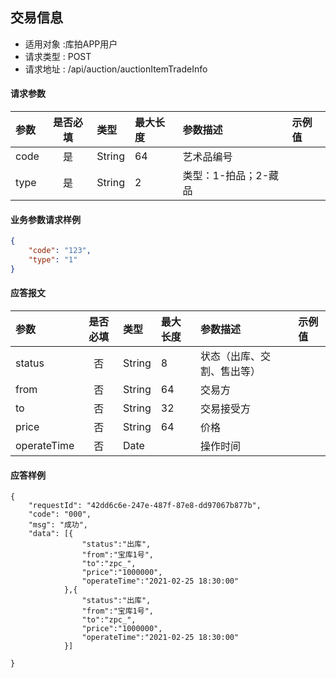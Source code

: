 ## 交易信息

* 适用对象 :库拍APP用户
* 请求类型 : POST
* 请求地址 : /api/auction/auctionItemTradeInfo


#### 请求参数
| 参数 | 是否必填 | 类型 | 最大长度 | 参数描述 | 示例值 |
|:----|:-------:|:-----|:-------|:--------|:------|
| code |    是    | String | 64       | 艺术品编号           |        |
| type |    是    | String | 2        | 类型：1-拍品；2-藏品 | |


#### 业务参数请求样例
```json
{
    "code": "123",
    "type": "1"
}
```

#### 应答报文

| 参数        | 是否必填 | 类型   | 最大长度 | 参数描述                   | 示例值 |
| :---------- | :------: | :----- | :------- | :------------------------- | :----- |
| status      |    否    | String | 8        | 状态（出库、交割、售出等） |        |
| from        |    否    | String | 64       | 交易方                     |        |
| to          |    否    | String | 32       | 交易接受方                 |        |
| price       |    否    | String | 64       | 价格                       |        |
| operateTime |    否    | Date   |          | 操作时间                   |        |


#### 应答样例

```
{
    "requestId": "42dd6c6e-247e-487f-87e8-dd97067b877b",	
    "code": "000",
	"msg": "成功",
	"data": [{
                "status":"出库",
                "from":"宝库1号",
                "to":"zpc_",
                "price":"1000000",
                "operateTime":"2021-02-25 18:30:00"
   			},{
                "status":"出库",
                "from":"宝库1号",
                "to":"zpc_",
                "price":"1000000",
                "operateTime":"2021-02-25 18:30:00"
   			}]
   	
}
```

